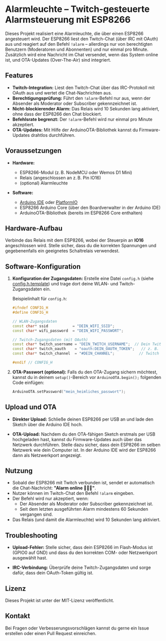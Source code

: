 # Alarmleuchte – Twitch-gesteuerte Alarmsteuerung mit ESP8266

Dieses Projekt realisiert eine Alarmleuchte, die über einen ESP8266 angesteuert wird. Der ESP8266 liest den Twitch-Chat (über IRC mit OAuth) aus und reagiert auf den Befehl `!alarm` – allerdings nur von berechtigten Benutzern (Moderatoren und Abonnenten) und nur einmal pro Minute. Zusätzlich wird eine Nachricht im Chat versendet, wenn das System online ist, und OTA-Updates (Over-The-Air) sind integriert.

## Features

- **Twitch-Integration:** Liest den Twitch-Chat über das IRC-Protokoll mit OAuth aus und wertet die Chat-Nachrichten aus.
- **Berechtigungsprüfung:** Führt den `!alarm`-Befehl nur aus, wenn der Absender als Moderator oder Subscriber gekennzeichnet ist.
- **Nicht-blockierender Alarm:** Das Relais wird 10 Sekunden lang aktiviert, ohne dass der ESP8266 den Chat blockiert.
- **Befehlsrate begrenzt:** Der `!alarm`-Befehl wird nur einmal pro Minute akzeptiert.
- **OTA-Updates:** Mit Hilfe der ArduinoOTA-Bibliothek kannst du Firmware-Updates drahtlos durchführen.

## Voraussetzungen

- **Hardware:**
  - ESP8266-Modul (z. B. NodeMCU oder Wemos D1 Mini)
  - Relais (angeschlossen an z. B. Pin IO16)
  - (optional) Alarmleuchte

- **Software:**
  - [Arduino IDE](https://www.arduino.cc/en/software) oder [PlatformIO](https://platformio.org/)
  - ESP8266 Arduino Core (über den Boardverwalter in der Arduino IDE)
  - ArduinoOTA-Bibliothek (bereits im ESP8266 Core enthalten)

## Hardware-Aufbau

Verbinde das Relais mit dem ESP8266, wobei der Steuerpin an **IO16** angeschlossen wird. Stelle sicher, dass du die korrekten Spannungen und gegebenenfalls ein geeignetes Schaltrelais verwendest.

## Software-Konfiguration

1. **Konfiguration der Zugangsdaten:**
   Erstelle eine Datei `config.h` (siehe [config.h.template](#config-h-template)) und trage dort deine WLAN- und Twitch-Zugangsdaten ein.
   
   Beispielinhalt für `config.h`:
   ```cpp
   #ifndef CONFIG_H
   #define CONFIG_H

   // WLAN-Zugangsdaten
   const char* ssid           = "DEIN_WIFI_SSID";
   const char* wifi_password  = "DEIN_WIFI_PASSWORT";

   // Twitch-Zugangsdaten (mit OAuth)
   const char* twitch_username = "DEIN_TWITCH_USERNAME";  // Dein Twitch-Benutzername
   const char* twitch_oauth    = "oauth:DEIN_OAUTH_TOKEN";   // z. B. "oauth:abcdef1234567890"
   const char* twitch_channel  = "#DEIN_CHANNEL";           // Twitch Channel (mit führendem "#")

   #endif // CONFIG_H
   ```

2. **OTA-Passwort (optional):**
   Falls du den OTA-Zugang sichern möchtest, kannst du in deinem `setup()`-Bereich vor `ArduinoOTA.begin();` folgenden Code einfügen:
   ```cpp
   ArduinoOTA.setPassword("mein_heimliches_passwort");
   ```

## Upload und OTA

- **Direkter Upload:**
  Schließe deinen ESP8266 per USB an und lade den Sketch über die Arduino IDE hoch.

- **OTA-Upload:**
  Nachdem du den OTA-fähigen Sketch erstmals per USB hochgeladen hast, kannst du Firmware-Updates auch über das Netzwerk durchführen. Stelle dazu sicher, dass dein ESP8266 im selben Netzwerk wie dein Computer ist. In der Arduino IDE wird der ESP8266 dann als Netzwerkport angezeigt.

## Nutzung

- Sobald der ESP8266 mit Twitch verbunden ist, sendet er automatisch die Chat-Nachricht: **"Alarm online 🚨🚨🚨"**.
- Nutzer können im Twitch-Chat den Befehl `!alarm` eingeben.
- Der Befehl wird nur akzeptiert, wenn:
  - Der Absender als Moderator oder Subscriber gekennzeichnet ist.
  - Seit dem letzten ausgeführten Alarm mindestens 60 Sekunden vergangen sind.
- Das Relais (und damit die Alarmleuchte) wird 10 Sekunden lang aktiviert.

## Troubleshooting

- **Upload-Fehler:**
  Stelle sicher, dass dein ESP8266 im Flash-Modus ist (GPIO0 auf GND) und dass du den korrekten COM- oder Netzwerkport ausgewählt hast.

- **IRC-Verbindung:**
  Überprüfe deine Twitch-Zugangsdaten und sorge dafür, dass dein OAuth-Token gültig ist.

## Lizenz

Dieses Projekt ist unter der MIT-Lizenz veröffentlicht.

## Kontakt

Bei Fragen oder Verbesserungsvorschlägen kannst du gerne ein Issue erstellen oder einen Pull Request einreichen.
